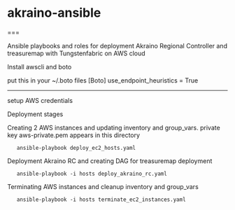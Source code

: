 # akraino-ansible
===

Ansible playbooks and roles for deployment Akraino Regional Controller and treasuremap with Tungstenfabric on AWS cloud

Install awscli and boto


put this in your ~/.boto files
[Boto]
use_endpoint_heuristics = True

---

setup AWS credentials 

Deployment stages

Creating 2 AWS instances and updating inventory and group_vars.
private key aws-private.pem appears in this directory

~~~
   ansible-playbook deploy_ec2_hosts.yaml 
~~~

Deployment Akraino RC and creating DAG for treasuremap deployment
~~~
   ansible-playbook -i hosts deploy_akraino_rc.yaml 
~~~


Terminating AWS instances and cleanup inventory and group_vars
~~~
   ansible-playbook -i hosts terminate_ec2_instances.yaml
~~~
